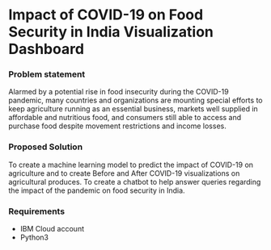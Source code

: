 # Impact of COVID-19 on Food Security in India Visualization Dashboard
### Problem statement
Alarmed by a potential rise in food insecurity during the COVID-19 pandemic, many countries and organizations are mounting special efforts to keep agriculture running as an essential business, markets well supplied in affordable and nutritious food, and consumers still able to access and purchase food despite movement restrictions and income losses.

### Proposed Solution
To create a machine learning model to predict the impact of COVID-19 on agriculture and to create Before and After COVID-19 visualizations on agricultural produces. To create a chatbot to help answer queries regarding the impact of the pandemic on food security in India.

### Requirements
- IBM Cloud account
- Python3
